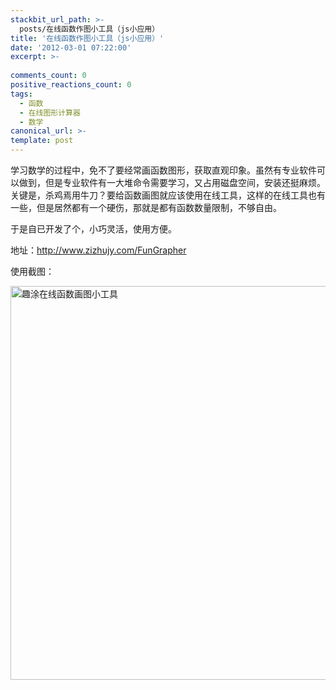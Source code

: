 ```yaml
---
stackbit_url_path: >-
  posts/在线函数作图小工具（js小应用）
title: '在线函数作图小工具（js小应用）'
date: '2012-03-01 07:22:00'
excerpt: >-
  
comments_count: 0
positive_reactions_count: 0
tags: 
  - 函数
  - 在线图形计算器
  - 数学
canonical_url: >-
template: post
---
```

<p>学习数学的过程中，免不了要经常画函数图形，获取直观印象。虽然有专业软件可以做到，但是专业软件有一大堆命令需要学习，又占用磁盘空间，安装还挺麻烦。关键是，杀鸡焉用牛刀？要给函数画图就应该使用在线工具，这样的在线工具也有一些，但是居然都有一个硬伤，那就是都有函数数量限制，不够自由。</p>
<p>于是自已开发了个，小巧灵活，使用方便。</p>
<p>地址：<a href="http://www.zizhujy.com/FunGrapher">http://www.zizhujy.com/FunGrapher</a></p>
<p>使用截图：</p>
<p><a title="趣涂在线函数画图小工具" href="http://www.zizhujy.com/FunGrapher" target="_blank"><img style="display: inline; border-width: 0px;" title="趣涂在线函数画图小工具" src="http://www.zizhujy.com/blog/image.axd?picture=image_485.png" alt="趣涂在线函数画图小工具" width="599" height="630" border="0" /></a></p>